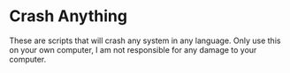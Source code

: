 # Crash Anything
These are scripts that will crash any system in any language. Only use this on your own computer, I am not responsible for any damage to your computer.